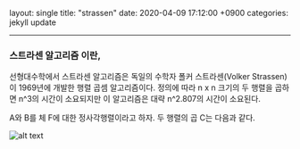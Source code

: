 layout: single
title:  "strassen"
date:   2020-04-09 17:12:00 +0900
categories: jekyll update

---

### 스트라센 알고리즘 이란,

선형대수학에서 스트라센 알고리즘은 독일의 수학자 폴커 스트라센(Volker Strassen)이 1969년에 개발한 행렬 곱셈 알고리즘이다. 정의에 따라 n x n 크기의 두 행렬을 곱하면 n^3의 시간이 소요되지만 이 알고리즘은 대략 n^2.807의 시간이 소요된다.

A와 B를 체 F에 대한 정사각행렬이라고 하자. 두 행렬의 곱 C는 다음과 같다.

![alt text](C:\Users\user\AppData\Roaming\Typora\typora-user-images\image-20200409175502101.png)

